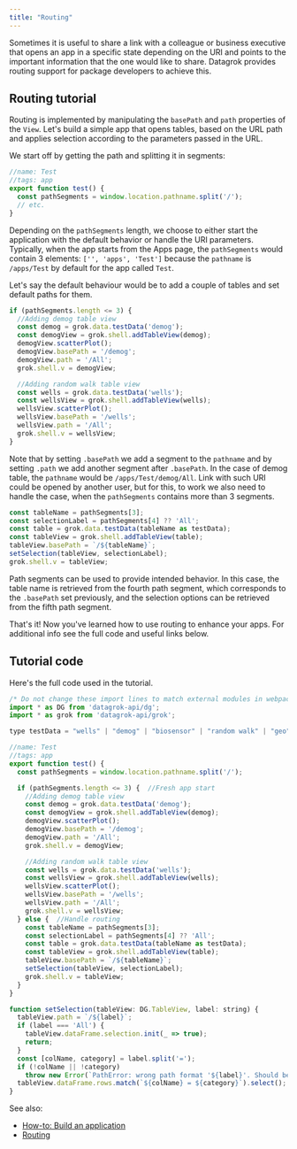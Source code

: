 ```yaml
---
title: "Routing"
---
```


Sometimes it is useful to share a link with a colleague or business executive that opens an app in a specific state
depending on the URI and points to the important information that the one would like to share. Datagrok provides routing
support for package developers to achieve this.

## Routing tutorial

Routing is implemented by manipulating the `basePath` and `path` properties of the `View`. Let's build a simple app that
opens tables, based on the URL path and applies selection according to the parameters passed in the URL.

We start off by getting the path and splitting it in segments:

```javascript
//name: Test
//tags: app
export function test() {
  const pathSegments = window.location.pathname.split('/');
  // etc.
}
```

Depending on the `pathSegments` length, we choose to either start the application with the default behavior or handle
the URI parameters. Typically, when the app starts from the Apps page, the `pathSegments` would contain 3 elements:
`['', 'apps', 'Test']` because the `pathname` is `/apps/Test` by default for the app called `Test`.

Let's say the default behaviour would be to add a couple of tables and set default paths for them.

```javascript
if (pathSegments.length <= 3) {
  //Adding demog table view
  const demog = grok.data.testData('demog');
  const demogView = grok.shell.addTableView(demog);
  demogView.scatterPlot();
  demogView.basePath = '/demog';
  demogView.path = '/All';
  grok.shell.v = demogView;

  //Adding random walk table view
  const wells = grok.data.testData('wells');
  const wellsView = grok.shell.addTableView(wells);
  wellsView.scatterPlot();
  wellsView.basePath = '/wells';
  wellsView.path = '/All';
  grok.shell.v = wellsView;
}
```

Note that by setting `.basePath` we add a segment to the `pathname` and by setting `.path` we add another segment after
`.basePath`. In the case of demog table, the `pathname` would be `/apps/Test/demog/All`. Link with such URI could be
opened by another user, but for this, to work we also need to handle the case, when the `pathSegments` contains more
than 3 segments.

```javascript
const tableName = pathSegments[3];
const selectionLabel = pathSegments[4] ?? 'All';
const table = grok.data.testData(tableName as testData);
const tableView = grok.shell.addTableView(table);
tableView.basePath = `/${tableName}`;
setSelection(tableView, selectionLabel);
grok.shell.v = tableView;
```

Path segments can be used to provide intended behavior. In this case, the table name is retrieved from the fourth path
segment, which corresponds to the `.basePath` set previously, and the selection options can be retrieved from the fifth
path segment.

That's it! Now you've learned how to use routing to enhance your apps. For additional info see the full code and useful
links below.

## Tutorial code

Here's the full code used in the tutorial.

```javascript
/* Do not change these import lines to match external modules in webpack configuration */
import * as DG from 'datagrok-api/dg';
import * as grok from 'datagrok-api/grok';

type testData = "wells" | "demog" | "biosensor" | "random walk" | "geo" | "molecules" | "dose-response";

//name: Test
//tags: app
export function test() {
  const pathSegments = window.location.pathname.split('/');

  if (pathSegments.length <= 3) {  //Fresh app start
    //Adding demog table view
    const demog = grok.data.testData('demog');
    const demogView = grok.shell.addTableView(demog);
    demogView.scatterPlot();
    demogView.basePath = '/demog';
    demogView.path = '/All';
    grok.shell.v = demogView;

    //Adding random walk table view
    const wells = grok.data.testData('wells');
    const wellsView = grok.shell.addTableView(wells);
    wellsView.scatterPlot();
    wellsView.basePath = '/wells';
    wellsView.path = '/All';
    grok.shell.v = wellsView;
  } else {  //Handle routing
    const tableName = pathSegments[3];
    const selectionLabel = pathSegments[4] ?? 'All';
    const table = grok.data.testData(tableName as testData);
    const tableView = grok.shell.addTableView(table);
    tableView.basePath = `/${tableName}`;
    setSelection(tableView, selectionLabel);
    grok.shell.v = tableView;
  }
}

function setSelection(tableView: DG.TableView, label: string) {
  tableView.path = `/${label}`;
  if (label === 'All') {
    tableView.dataFrame.selection.init(_ => true);
    return;
  }
  const [colName, category] = label.split('=');
  if (!colName || !category)
    throw new Error(`PathError: wrong path format '${label}'. Should be 'colName=value'.`)
  tableView.dataFrame.rows.match(`${colName} = ${category}`).select();
}
```

See also:

* [How-to: Build an application](./build-an-app.md)
* [Routing](../../datagrok/navigation/routing.md)

